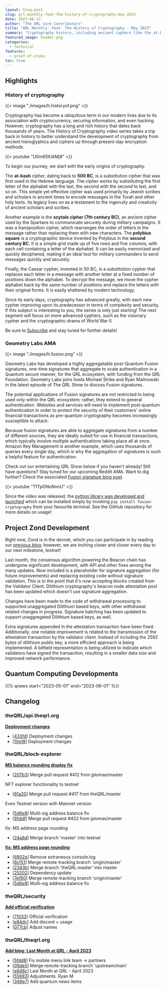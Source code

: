 ```yaml
---
layout: blog-post
slug: qrl-monthly-feat-the-history-of-cryptography-may-2023
date: 2023-06-13
author: "The QRL Core Contributors"
title: "QRL Monthly: Feat. The History of Cryptography - May 2023"
summary: "Cryptography history, including ancient cyphers like the at-bash, scytale, polybius square, and the Caesar cypher. Fusion signatures in the QRL ecosystem, project Zond development, and a special AMA with Geometry Labs!"
featured_image: header.png
categories:
  - technical
features:
  - proof-of-stake
toc: true
---
```


## Highlights

### History of cryptography

{{< image "./images/h.historyof.png" >}}


Cryptography has become a ubiquitous term in our modern lives due to its association with cryptocurrency, securing information, and even hacking. However, cryptography has a long and rich history that dates back thousands of years. The History of Cryptography video series takes a trip back in history to better understand the development of cryptography from ancient hieroglyphics and ciphers up through present-day encryption methods.

{{< youtube "U0m65tUkMj8" >}}

To begin our journey, we start with the early origins of cryptography. 

The **at-bash** cipher, dating back to **500 BC**, is a substitution cipher that was first used in the Hebrew language. The cipher works by substituting the first letter of the alphabet with the last, the second with the second to last, and so on. This simple yet effective cipher was used primarily by Jewish scribes and scholars in ancient times to encode messages in the Torah and other holy texts. Its legacy lives on as a testament to the ingenuity and creativity of ancient scholars and scribes.

Another example is the **scytale cipher (7th century BC)**, an ancient cipher used by the Spartans to communicate securely during military campaigns. It was a transposition cipher, which rearranges the order of letters in the message rather than replacing them with new characters. The **polybius square** is a cryptographic device invented by Polybius in the **second century BC**. It is a simple grid made up of five rows and five columns, with each cell containing a letter of the alphabet. It can be easily memorized and quickly deciphered, making it an ideal tool for military commanders to send messages quickly and securely.

Finally, the Caesar cypher, invented in 50 BC, is a substitution cypher that replaces each letter in a message with another letter at a fixed number of positions down the alphabet. To decrypt the message, we move the cypher alphabet back by the same number of positions and replace the letters with their original forms. It is easily shattered by modern technology.

Since its early days, cryptography has advanced greatly, with each new cypher improving upon its predecessor in terms of complexity and security. If this subject is interesting to you, the series is only just starting! The next segment will focus on more advanced cyphers, such as the visionary cypher and the cryptographic drama of World War II. 

Be sure to [Subscribe](https://www.youtube.com/@QRLedger) and stay tuned for further details!

### Geometry Labs AMA

{{< image "./images/h.fusion.png" >}}

Geometry Labs has developed a highly aggregatable post-Quantum Fusion signatures, one-time signatures that aggregate to scale authentication in a Quantum secure manner, for the QRL ecosystem, with funding from the QRL Foundation. Geometry Labs joins hosts Michael Strike and Ryan Malinowski in the latest episode of The QRL Show to discuss Fusion signatures. 

The potential applications of Fusion signatures are not restricted to being used only within the QRL ecosystem; rather, they extend to general authentication. Websites and services will need to implement post-quantum authentication in order to protect the security of their customers' online financial transactions as pre-quantum cryptography becomes increasingly susceptible to attack.

Because fusion signatures are able to aggregate signatures from a number of different sources, they are ideally suited for use in financial transactions, which typically involve multiple authentications taking place all at once. Amazon Key Management is another example, which uses thousands of queries every single day, which is why the aggregation of signatures is such a helpful feature for authentication.

Check out our entertaining QRL Show below if you haven't already! Still have questions? Stay tuned for our upcoming Reddit AMA. Want to dig further? Check the associated [Fusion signature blog post](/blog/announcing-fusion-post-quantum-digital-signatures/). 

{{< youtube "TfTpGNoNnnU" >}}

Since the video was released, the [python library was developed and launched](https://github.com/geometry-labs/fusion-cryptography) which can be installed simply by invoking `pip install fusion-cryptography` from your favourite terminal. See the GitHub repository for more details on usage!

## Project Zond Development

Right now, Zond is in the devnet, which you can participate in by reading our [previous blog](/blog/zond-public-devnet-prerelease/); however, we are inching closer and closer every day to our next milestone, *testnet*!

Last month, the consensus algorithm powering the Beacon chain has undergone significant development, with API and other fixes among the many updates. Now included is a placeholder for signature aggregation (for future improvements) and replacing existing code without signature validation. This is to the point that it's now accepting blocks created from the Validator Client. Dilithium cryptography's beacon node attestation pool has been updated which doesn't use signature aggregation.

Changes have been made to the code of withdrawal processing to supported unaggregated Dilithium based keys, with other withdrawal related changes in progress. Signature batching has been updated to support unaggregated Dilithium based keys, as well.

Extra signatures appended in the attestation transaction have been fixed. Additionally, one notable improvement is related to the transmission of the attestation transaction by the validator client. Instead of including the 2592 bytes of dilithium public key, a more efficient approach is being implemented. A bitfield representation is being utilized to indicate which validators have signed the transaction, resulting in a smaller data size and improved network performance.

## Quantum Computing Developments

{{% qnews start="2023-05-01" end="2023-06-01" %}}

## Changelog

### theQRL/api.theqrl.org

**[Deployment changes](https://github.com/theQRL/api.theqrl.org/pull/41)**
			
- [[433fd](https://github.com/theQRL/api.theqrl.org/commit/1d0a8415de0e4705cdb444f92669cf7cb52433fd)] Deployment changes		
- [[10e18](https://github.com/theQRL/api.theqrl.org/commit/7205bdb4a6179b4fc758457bf5531c9759410e18)] Deployment changes		

### theQRL/block-explorer

**[MS balance rounding display fix](https://github.com/theQRL/block-explorer/pull/423)**
			
- [[207b3](https://github.com/theQRL/block-explorer/commit/cbe1c5e053f8af051fbeb5a595b426a78e0207b3)] Merge pull request #412 from jplomas/master

NFT explorer functionality to testnet		
- [[61a20](https://github.com/theQRL/block-explorer/commit/b93d43c4108b75bb7f29203e0b4216fe9f061a20)] Merge pull request #417 from theQRL/master

Even Testnet version with Mainnet version		
- [[5d6e8](https://github.com/theQRL/block-explorer/commit/25a0ff3b4eb564f6112b12e6f80d0c6f3235d6e8)] Multi-sig address balance fix		
- [[91ddf](https://github.com/theQRL/block-explorer/commit/1e9a0b1a0f8e028b36b1a9e283a3b226d5891ddf)] Merge pull request #422 from jplomas/master

fix: MS address page rounding		
- [[24a8d](https://github.com/theQRL/block-explorer/commit/acb8a1f12f0cf7382238cb040730374a7d924a8d)] Merge branch 'master' into testnet		


**[fix: MS address page rounding](https://github.com/theQRL/block-explorer/pull/422)**
			
- [[6902e](https://github.com/theQRL/block-explorer/commit/6efdc163cfb69891ae24c7c0f18ea27c9556902e)] Remove extraneous console.log		
- [[8cf51](https://github.com/theQRL/block-explorer/commit/a1f045f8defc833a29d265546e697d4d8de8cf51)] Merge remote-tracking branch 'origin/master'		
- [[2343b](https://github.com/theQRL/block-explorer/commit/e931e79e91850f0102fcb2b0de681e3f7462343b)] Merge branch 'theQRL:master' into master		
- [[25202](https://github.com/theQRL/block-explorer/commit/2afe9073b2c9fe4e44514677a32a59c9ae325202)] Dependency update		
- [[7ef60](https://github.com/theQRL/block-explorer/commit/81c413ff8dcda2b7b7d993e8f0c240568b37ef60)] Merge remote-tracking branch 'origin/master'		
- [[5d6e8](https://github.com/theQRL/block-explorer/commit/25a0ff3b4eb564f6112b12e6f80d0c6f3235d6e8)] Multi-sig address balance fix		

### theQRL/security

**[Add official verification](https://github.com/theQRL/security/pull/2)**
			
- [[71033](https://github.com/theQRL/security/commit/eaa7eb08b2049e6de27a506a1c63c177f8571033)] Official verification		
- [[e84dc](https://github.com/theQRL/security/commit/f2b3cc800036655811881d0e2b034312ff7e84dc)] Add discord + usage		
- [[077cb](https://github.com/theQRL/security/commit/0794ac4d3ddc685a8243aebbfd3c65690d2077cb)] Adjust names		

### theQRL/theqrl.org

**[Add blog: Last Month at QRL - April 2023](https://github.com/theQRL/theqrl.org/pull/346)**
			
- [[5fdd8](https://github.com/theQRL/theqrl.org/commit/c5902fb6bdcfd5c9652d737c79603b897765fdd8)] Fix mobile menu link team -> partners		
- [[09de5](https://github.com/theQRL/theqrl.org/commit/38f5f3a0f73c7e73fc425ef16796ac3d86f09de5)] Merge remote-tracking branch 'upstream/main'		
- [[e648c](https://github.com/theQRL/theqrl.org/commit/7064412620eb222077f2d0d16176b3c2133e648c)] Last Month at QRL - April 2023		
- [[55683](https://github.com/theQRL/theqrl.org/commit/c91d39368bdc3dad34e6ad25e86b2a525f155683)] Adjustments. Ryan M		
- [[349e7](https://github.com/theQRL/theqrl.org/commit/339008430552d39cf4f4f2b224412a8fd38349e7)] Add quantum news items		